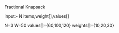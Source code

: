 Fractional Knapsack

input:-
N items,weight[],values[]

N=3
W=50
values[]={60,100,120}
weights[]={10,20,30}
